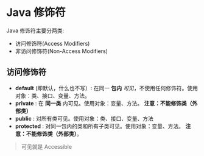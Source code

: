 # Java 修饰符

Java 修饰符主要分两类:

- 访问修饰符(Access Modifiers)
- 非访问修饰符(Non-Access Modifiers)

## 访问修饰符

- **default** (即默认，什么也不写）: 在同一 **包内** *可见*，不使用任何修饰符。使用对象：类、接口、变量、方法。
- **private** : 在 **同一类** 内可见。使用对象：变量、方法。 **注意：不能修饰类（外部类）**
- **public** : 对所有类可见。使用对象：类、接口、变量、方法
- **protected** : 对同一包内的类和所有子类可见。使用对象：变量、方法。 **注意：不能修饰类（外部类）**。

> 可见就是 Accessible